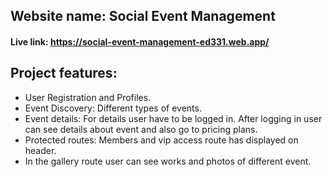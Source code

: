 ## Website name: Social Event Management
#### Live link: https://social-event-management-ed331.web.app/

##  Project features:
+ User Registration and Profiles.
+ Event Discovery: Different types of events.
+ Event details: For details user have to be logged in. After logging in user can see details about event and also go to pricing plans.
+ Protected routes: Members and vip access route has displayed on header.
+ In the gallery route user can see works and photos of different event.
  




